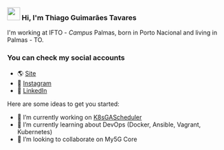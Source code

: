 ### <img src="https://media.giphy.com/media/hvRJCLFzcasrR4ia7z/giphy.gif" width="30px"> Hi, I'm Thiago Guimarães Tavares

I'm working at IFTO - *Campus* Palmas, born in Porto Nacional and living in Palmas - TO.

### You can check my social accounts

- 🌎 [Site](https://thiagogmta.netlify.app/)
- 📸 [Instagram](https://www.instagram.com/thiagogmta/)
- 💼 [LinkedIn](https://www.linkedin.com/in/thiago-guimar%C3%A3es-tavares-753baa87/)

Here are some ideas to get you started:

- 🔭 I’m currently working on [K8sGAScheduler](https://github.com/thiagogmta/k8sgascheduler)
- 🌱 I’m currently learning about DevOps (Docker, Ansible, Vagrant, Kubernetes)
- 👯 I’m looking to collaborate on My5G Core


